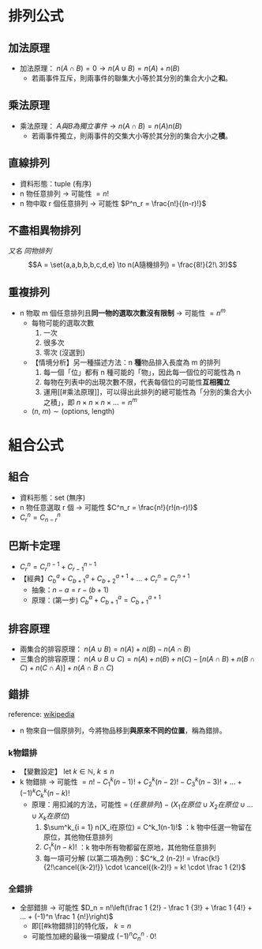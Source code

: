 # 排列公式
## 加法原理
- 加法原理： $n(A\cap B) = 0 \to n(A\cup B) = n(A) + n(B)$
	- 若兩事件互斥，則兩事件的聯集大小等於其分別的集合大小之**和**。
## 乘法原理
- 乘法原理： $A 與 B 為獨立事件 \to n(A\cap B) = n(A)n(B)$
	- 若兩事件獨立，則兩事件的交集大小等於其分別的集合大小之**積**。
## 直線排列
- 資料形態：tuple (有序)
- n 物任意排列 $\to$ 可能性 $= n!$
- n 物中取 r 個任意排列 $\to$ 可能性 $P^n_r = \frac{n!}{(n-r)!}$
## 不盡相異物排列
*又名 同物排列*
$$A = \set{a,a,b,b,b,c,d,e} \to n(A隨機排列) = \frac{8!}{2!\ 3!}$$
## 重複排列
- n 物取 m 個任意排列且**同一物的選取次數沒有限制** $\to$ 可能性 $= n^m$
	- 每物可能的選取次數
		1. 一次
		2. 很多次
		3. 零次 (沒選到)
	- 【情境分析】另一種描述方法：n **種**物品排入長度為 m 的排列
		1. 每一個「位」都有 n 種可能的「物」，因此每一個位的可能性為 n
		2. 每物在列表中的出現次數不限，代表每個位的可能性**互相獨立**
		3. 運用[[#乘法原理]]，可以得出此排列的總可能性為「分別的集合大小之積」，即 $n \times n \times n \times... = n^m$
	- $(n,\ m) \sim{(\text{options},\ \text{length})}$
# 組合公式
## 組合
- 資料形態：set (無序)
- n 物任意選取 r 個 $\to$ 可能性 $C^n_r = \frac{n!}{r!(n-r)!}$
- $C^n_r = C^n_{n-r}$
## 巴斯卡定理
- $C^n_r = C^{n-1}_r + C^{n-1}_{r-1}$
- 【經典】$C^a_b + C^a_{b+1} + C^{a+1}_{b+2} + ... + C^n_r = C^{n+1}_r$
	- 抽象：$n - a = r - (b+1)$
	- 原理：(第一步) $C^a_b + C^a_{b+1} = C^{a+1}_{b+1}$
## 排容原理
- 兩集合的排容原理： $n(A\cup B) = n(A) + n(B) - n(A\cap B)$
- 三集合的排容原理： $n(A\cup B\cup C) = n(A) + n(B) + n(C) - [n(A\cap B) + n(B\cap C) + n(C\cap A)] + n(A\cap B\cap C)$

## 錯排
reference: [wikipedia](https://zh.m.wikipedia.org/zh-tw/%E9%94%99%E6%8E%92%E9%97%AE%E9%A2%98)
- n 物來自一個原排列，今將物品移到**與原來不同的位置**，稱為錯排。
### k物錯排
- 【變數設定】 $\text{let} \ k \in \mathbb N,\ k \le n$
- k 物錯排 $\to$ 可能性 $= n! - C^k_1(n-1)! + C^k_2(n-2)! - C^k_3(n-3)! + ... + (-1)^k C^k_k(n-k)!$
	- 原理：用扣減的方法，可能性 = $(任意排列) - (X_1在原位 \cup X_2在原位 \cup ... \cup X_k在原位)$
		1. $\sum^k_{i = 1} n(X_i在原位) = C^k_1(n-1)!$ ：k 物中任選一物留在原位，其他物任意排列
		2. $C^k_1(n-k)!$ ：k 物中所有物都留在原地，其他物任意排列
		3. 每一項可分解 (以第二項為例)：$C^k_2 (n-2)! = \frac{k!}{2!\cancel{(k-2)!}} \cdot \cancel{(k-2)!} = k! \cdot \frac 1 {2!}$
### 全錯排
- 全部錯排 $\to$ 可能性 $D_n = n!\left(\frac 1 {2!} - \frac 1 {3!} + \frac 1 {4!} + ... + (-1)^n \frac 1 {n!}\right)$
	- 即[[#k物錯排]]的特化版， $k = n$
	- 可能性加總的最後一項變成 $(-1)^n C^n_n \cdot 0!$